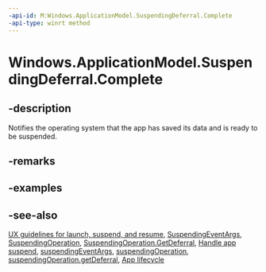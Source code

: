```yaml
---
-api-id: M:Windows.ApplicationModel.SuspendingDeferral.Complete
-api-type: winrt method
---
```


<!-- Method syntax
public void Complete()
-->

# Windows.ApplicationModel.SuspendingDeferral.Complete

## -description
Notifies the operating system that the app has saved its data and is ready to be suspended.

## -remarks

## -examples

## -see-also
[UX guidelines for launch, suspend, and resume](http://msdn.microsoft.com/library/90770735-c2c5-4d3a-a21f-48a59e2a0ba9), [SuspendingEventArgs](suspendingeventargs.md), [SuspendingOperation](suspendingoperation.md), [SuspendingOperation.GetDeferral](suspendingoperation_getdeferral_254836512.md), [Handle app suspend](http://msdn.microsoft.com/library/f84f1512-24b9-45ec-bf23-a09e0ac985b0), [suspendingEventArgs](../windows.ui.webui/suspendingeventargs.md), [suspendingOperation](../windows.ui.webui/suspendingoperation.md), [suspendingOperation.getDeferral](../windows.ui.webui/suspendingoperation_getdeferral_254836512.md), [App lifecycle](http://msdn.microsoft.com/library/6c469e77-f1e3-4859-a27b-c326f9616d10)